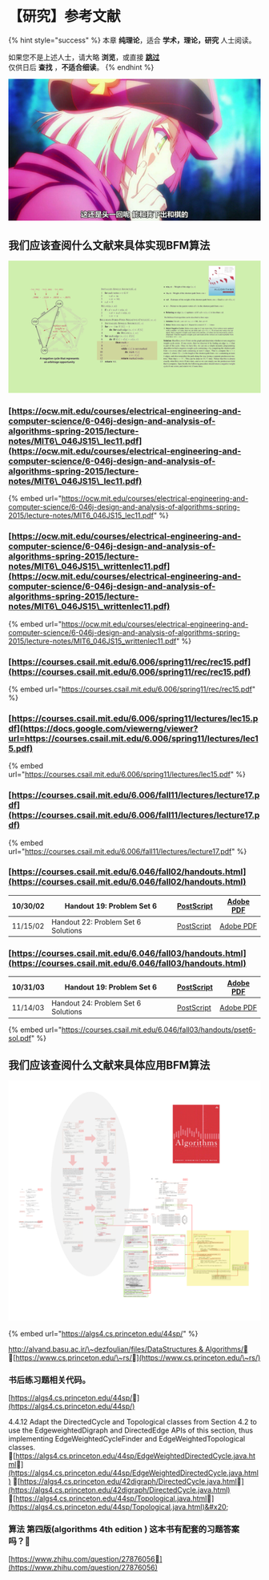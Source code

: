# 【研究】参考文献

{% hint style="success" %}
本章 **纯理论**，适合 **学术，理论，研究** 人士阅读。

如果您不是上述人士，请大略 **浏览**，或直接 [**跳过**](https://guhhhhaa.gitbook.io/bfm/bfm-suan-fa-de-wei-lai-fa-zhan-wei-wan-cheng)\
仅供日后 **查找** ，**不适合细读**。
{% endhint %}

![](../../.gitbook/assets/timg-2.jpeg)

## 我们应该查阅什么文献来具体实现BFM算法

![](../../.gitbook/assets/b49d19a6fef2385395ae687a10007929.png)

### [https://ocw.mit.edu/courses/electrical-engineering-and-computer-science/6-046j-design-and-analysis-of-algorithms-spring-2015/lecture-notes/MIT6\_046JS15\_lec11.pdf](https://ocw.mit.edu/courses/electrical-engineering-and-computer-science/6-046j-design-and-analysis-of-algorithms-spring-2015/lecture-notes/MIT6\_046JS15\_lec11.pdf)

{% embed url="https://ocw.mit.edu/courses/electrical-engineering-and-computer-science/6-046j-design-and-analysis-of-algorithms-spring-2015/lecture-notes/MIT6_046JS15_lec11.pdf" %}

### [https://ocw.mit.edu/courses/electrical-engineering-and-computer-science/6-046j-design-and-analysis-of-algorithms-spring-2015/lecture-notes/MIT6\_046JS15\_writtenlec11.pdf](https://ocw.mit.edu/courses/electrical-engineering-and-computer-science/6-046j-design-and-analysis-of-algorithms-spring-2015/lecture-notes/MIT6\_046JS15\_writtenlec11.pdf)

{% embed url="https://ocw.mit.edu/courses/electrical-engineering-and-computer-science/6-046j-design-and-analysis-of-algorithms-spring-2015/lecture-notes/MIT6_046JS15_writtenlec11.pdf" %}

### [https://courses.csail.mit.edu/6.006/spring11/rec/rec15.pdf](https://courses.csail.mit.edu/6.006/spring11/rec/rec15.pdf)

{% embed url="https://courses.csail.mit.edu/6.006/spring11/rec/rec15.pdf" %}

### [https://courses.csail.mit.edu/6.006/spring11/lectures/lec15.pdf](https://docs.google.com/viewerng/viewer?url=https://courses.csail.mit.edu/6.006/spring11/lectures/lec15.pdf)

{% embed url="https://courses.csail.mit.edu/6.006/spring11/lectures/lec15.pdf" %}

### [https://courses.csail.mit.edu/6.006/fall11/lectures/lecture17.pdf](https://courses.csail.mit.edu/6.006/fall11/lectures/lecture17.pdf)

{% embed url="https://courses.csail.mit.edu/6.006/fall11/lectures/lecture17.pdf" %}

### [https://courses.csail.mit.edu/6.046/fall02/handouts.html](https://courses.csail.mit.edu/6.046/fall02/handouts.html)

| 10/30/02 | Handout 19: Problem Set 6           | [PostScript](https://courses.csail.mit.edu/6.046/fall02/handouts/ps6.ps)    | [Adobe PDF](https://courses.csail.mit.edu/6.046/fall02/handouts/ps6.pdf)    |
| -------- | ----------------------------------- | --------------------------------------------------------------------------- | --------------------------------------------------------------------------- |
| 11/15/02 | Handout 22: Problem Set 6 Solutions | [PostScript](https://courses.csail.mit.edu/6.046/fall02/handouts/ps6sol.ps) | [Adobe PDF](https://courses.csail.mit.edu/6.046/fall02/handouts/ps6sol.pdf) |

### [https://courses.csail.mit.edu/6.046/fall03/handouts.html](https://courses.csail.mit.edu/6.046/fall03/handouts.html)

| 10/31/03 | Handout 19: Problem Set 6           | [PostScript](https://courses.csail.mit.edu/6.046/fall03/handouts/pset6.ps)     | [Adobe PDF](https://courses.csail.mit.edu/6.046/fall03/handouts/pset6.pdf)     |
| -------- | ----------------------------------- | ------------------------------------------------------------------------------ | ------------------------------------------------------------------------------ |
| 11/14/03 | Handout 24: Problem Set 6 Solutions | [PostScript](https://courses.csail.mit.edu/6.046/fall03/handouts/pset6-sol.ps) | [Adobe PDF](https://courses.csail.mit.edu/6.046/fall03/handouts/pset6-sol.pdf) |

{% embed url="https://courses.csail.mit.edu/6.046/fall03/handouts/pset6-sol.pdf" %}

## 我们应该查阅什么文献来具体应用BFM算法

![](../../.gitbook/assets/ab33492c185f8c30f5c21cc40d006134.png)

{% embed url="https://algs4.cs.princeton.edu/44sp/" %}

[http://alvand.basu.ac.ir/\~dezfoulian/files/DataStructures & Algorithms/](http://alvand.basu.ac.ir/\~dezfoulian/files/DataStructures%20&%20Algorithms/) [https://www.cs.princeton.edu/\~rs/](https://www.cs.princeton.edu/\~rs/)

### 书后练习题相关代码。&#x20;

[https://algs4.cs.princeton.edu/44sp/](https://algs4.cs.princeton.edu/44sp/)

4.4.12 Adapt the DirectedCycle and Topological classes from Section 4.2 to use the EdgeweightedDigraph and DirectedEdge APIs of this section, thus implementing EdgeWeightedCycleFinder and EdgeWeightedTopological classes. [https://algs4.cs.princeton.edu/44sp/EdgeWeightedDirectedCycle.java.html](https://algs4.cs.princeton.edu/44sp/EdgeWeightedDirectedCycle.java.html) [https://algs4.cs.princeton.edu/42digraph/DirectedCycle.java.html](https://algs4.cs.princeton.edu/42digraph/DirectedCycle.java.html) [https://algs4.cs.princeton.edu/44sp/Topological.java.html](https://algs4.cs.princeton.edu/44sp/Topological.java.html)&#x20;

### 算法 第四版(algorithms 4th edition ) 这本书有配套的习题答案吗？

[https://www.zhihu.com/question/27876056](https://www.zhihu.com/question/27876056) &#x20;
